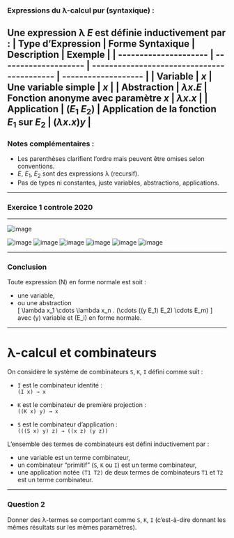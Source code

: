 ### Expressions du λ-calcul pur (syntaxique) :

Une **expression λ** $E$ est définie inductivement par :
| **Type d’Expression** | **Forme Syntaxique** | **Description**                            | **Exemple**         |
| --------------------- | -------------------- | ------------------------------------------ | ------------------- |
| **Variable**          | $x$                  | Une variable simple                        | $x$                 |
| **Abstraction**       | $\lambda x . E$      | Fonction anonyme avec paramètre $x$        | $\lambda x . x$     |
| **Application**       | $(E_1 \; E_2)$       | Application de la fonction $E_1$ sur $E_2$ | $(\lambda x . x) y$ |
---

### Notes complémentaires :

* Les parenthèses clarifient l’ordre mais peuvent être omises selon conventions.
* $E$, $E_1$, $E_2$ sont des expressions λ (recursif).
* Pas de types ni constantes, juste variables, abstractions, applications.

---
### Exercice 1 controle 2020
---
![image](https://github.com/user-attachments/assets/c116c9a6-bb17-44fc-8014-ef7541a564e0)

![image](https://github.com/user-attachments/assets/852ec189-8ded-4e67-b0d3-7be997fa9064)
![image](https://github.com/user-attachments/assets/f05739b5-631d-4fab-80d1-2aab9bfb6e99)
![image](https://github.com/user-attachments/assets/b243a9e1-342d-4212-9f36-487d0bc485db)
![image](https://github.com/user-attachments/assets/c75ed716-b763-4c1c-ae73-455363cc5e26)
![image](https://github.com/user-attachments/assets/fda6ab38-8124-42dc-931c-97bff145ec28)
![image](https://github.com/user-attachments/assets/70f73d6f-1ca0-425b-9b49-2528f409bf1b)







---

### Conclusion

Toute expression \(N\) en forme normale est soit :

- une variable,  
- ou une abstraction  
  \[
  \lambda x_1 \cdots \lambda x_n . (\cdots ((y E_1) E_2) \cdots E_m)
  \]
  avec \(y\) variable et \(E_i\) en forme normale.

---



# λ-calcul et combinateurs

On considère le système de combinateurs `S`, `K`, `I` défini comme suit :

- `I` est le combinateur identité :  
  `(I x) → x`

- `K` est le combinateur de première projection :  
  `((K x) y) → x`

- `S` est le combinateur d’application :  
  `(((S x) y) z) → ((x z) (y z))`

L’ensemble des termes de combinateurs est défini inductivement par :  
- une variable est un terme combinateur,  
- un combinateur “primitif” (`S`, `K` ou `I`) est un terme combinateur,  
- une application notée `(T1 T2)` de deux termes de combinateurs `T1` et `T2` est un terme combinateur.

---

### Question 2

Donner des λ-termes se comportant comme `S`, `K`, `I` (c’est-à-dire donnant les mêmes résultats sur les mêmes paramètres).


